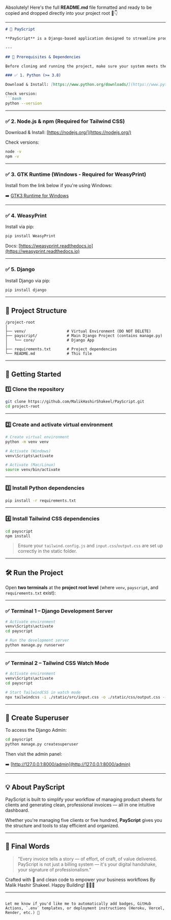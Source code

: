 Absolutely! Here's the full **README.md** file formatted and ready to be copied and dropped directly into your project root 📄👇

---

````markdown
# 🧾 PayScript

**PayScript** is a Django-based application designed to streamline product management for multiple customers and generate clean, PDF-ready invoices for each customer using **WeasyPrint**. It incorporates modern styling with **Tailwind CSS** to offer a responsive and visually pleasing interface.

---

## 🔧 Prerequisites & Dependencies

Before cloning and running the project, make sure your system meets the following requirements:

### ✅ 1. Python (>= 3.8)

Download & Install: [https://www.python.org/downloads/](https://www.python.org/downloads/)

Check version:
```bash
python --version
````

---

### ✅ 2. Node.js & npm (Required for Tailwind CSS)

Download & Install: [https://nodejs.org/](https://nodejs.org/)

Check versions:

```bash
node -v
npm -v
```

---

### ✅ 3. GTK Runtime (Windows - Required for WeasyPrint)

Install from the link below if you're using Windows:

➡️ [GTK3 Runtime for Windows](https://github.com/tschoonj/GTK-for-Windows-Runtime-Environment-Installer/releases/download/2023-02-08/gtk3-runtime-3.24.34-2022-01-10-ts-win64.exe)

---

### ✅ 4. WeasyPrint

Install via pip:

```bash
pip install WeasyPrint
```

Docs: [https://weasyprint.readthedocs.io](https://weasyprint.readthedocs.io)

---

### ✅ 5. Django

Install Django via pip:

```bash
pip install django
```

---

## 📁 Project Structure

```
/project-root
│
├── venv/                  # Virtual Environment (DO NOT DELETE)
├── payscript/             # Main Django Project (contains manage.py)
│   └── core/              # Django App
│
├── requirements.txt       # Project dependencies
└── README.md              # This file
```

---

## 🚀 Getting Started

### 1️⃣ Clone the repository

```bash
git clone https://github.com/MalikHashirShakeel/PayScript.git
cd project-root
```

---

### 2️⃣ Create and activate virtual environment

```bash
# Create virtual environment
python -m venv venv

# Activate (Windows)
venv\Scripts\activate

# Activate (Mac/Linux)
source venv/bin/activate
```

---

### 3️⃣ Install Python dependencies

```bash
pip install -r requirements.txt
```

---

### 4️⃣ Install Tailwind CSS dependencies

```bash
cd payscript
npm install
```

> Ensure your `tailwind.config.js` and `input.css`/`output.css` are set up correctly in the static folder.

---

## 🛠️ Run the Project

Open **two terminals** at the **project root level** (where `venv`, `payscript`, and `requirements.txt` exist):

---

### ✅ Terminal 1 – Django Development Server

```bash
# Activate environment
venv\Scripts\activate
cd payscript

# Run the development server
python manage.py runserver
```

---

### ✅ Terminal 2 – Tailwind CSS Watch Mode

```bash
# Activate environment
venv\Scripts\activate
cd payscript

# Start TailwindCSS in watch mode
npx tailwindcss -i ./static/src/input.css -o ./static/css/output.css --watch
```

---

## 👤 Create Superuser

To access the Django Admin:

```bash
cd payscript
python manage.py createsuperuser
```

Then visit the admin panel:

➡️ [http://127.0.0.1:8000/admin](http://127.0.0.1:8000/admin)

---

## 💡 About PayScript

PayScript is built to simplify your workflow of managing product sheets for clients and generating clean, professional invoices — all in one intuitive dashboard.

Whether you're managing five clients or five hundred, **PayScript** gives you the structure and tools to stay efficient and organized.

---

## 💬 Final Words

> "Every invoice tells a story — of effort, of craft, of value delivered. PayScript is not just a billing system — it's your digital handshake, your signature of professionalism."

Crafted with 💙 and clean code to empower your business workflows By Malik Hashir Shakeel.
Happy Building! 🔨🤖🔧

---

```

Let me know if you'd like me to automatically add badges, GitHub Actions, `.env` templates, or deployment instructions (Heroku, Vercel, Render, etc.) 🚀
```
